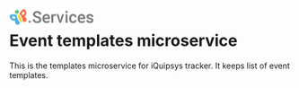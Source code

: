 # <img src="https://github.com/pip-services/pip-services/raw/master/design/Logo.png" alt="Pip.Services Logo" style="max-width:30%"> <br/> Event templates microservice

This is the templates microservice for iQuipsys tracker. 
It keeps list of event templates.
